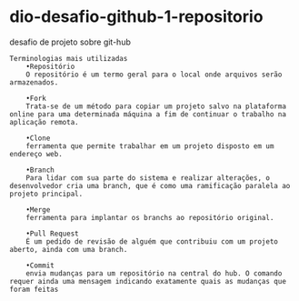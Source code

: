 # dio-desafio-github-1-repositorio
desafio de projeto sobre git-hub

	Terminologias mais utilizadas
		•Repositório
		O repositório é um termo geral para o local onde arquivos serão armazenados. 
			
		•Fork
		Trata-se de um método para copiar um projeto salvo na plataforma online para uma determinada máquina a fim de continuar o trabalho na aplicação remota.
			
		•Clone
		ferramenta que permite trabalhar em um projeto disposto em um endereço web.
			
		•Branch
		Para lidar com sua parte do sistema e realizar alterações, o desenvolvedor cria uma branch, que é como uma ramificação paralela ao projeto principal.
			
		•Merge
		ferramenta para implantar os branchs ao repositório original.
			
		•Pull Request
		É um pedido de revisão de alguém que contribuiu com um projeto aberto, ainda com uma branch.
			
		•Commit
		envia mudanças para um repositório na central do hub. O comando requer ainda uma mensagem indicando exatamente quais as mudanças que foram feitas
